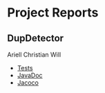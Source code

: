 # Project Reports
## DupDetector

Ariell
Christian
Will

* [Tests](./reports/tests/test/)
* [JavaDoc](./docs/javadoc/)
* [Jacoco](./jacoco/test/html/)
